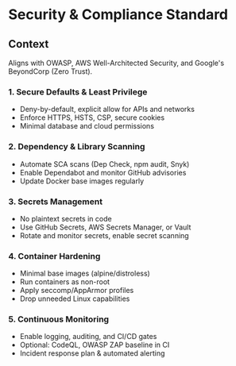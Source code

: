 # Security & Compliance Standard

## Context
Aligns with OWASP, AWS Well-Architected Security, and Google's BeyondCorp (Zero Trust).

### 1. Secure Defaults & Least Privilege
- Deny-by-default, explicit allow for APIs and networks
- Enforce HTTPS, HSTS, CSP, secure cookies
- Minimal database and cloud permissions

### 2. Dependency & Library Scanning
- Automate SCA scans (Dep Check, npm audit, Snyk)
- Enable Dependabot and monitor GitHub advisories
- Update Docker base images regularly

### 3. Secrets Management
- No plaintext secrets in code
- Use GitHub Secrets, AWS Secrets Manager, or Vault
- Rotate and monitor secrets, enable secret scanning

### 4. Container Hardening
- Minimal base images (alpine/distroless)
- Run containers as non-root
- Apply seccomp/AppArmor profiles
- Drop unneeded Linux capabilities

### 5. Continuous Monitoring
- Enable logging, auditing, and CI/CD gates
- Optional: CodeQL, OWASP ZAP baseline in CI
- Incident response plan & automated alerting
